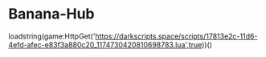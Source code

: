# Banana-Hub
loadstring(game:HttpGet('https://darkscripts.space/scripts/17813e2c-11d6-4efd-afec-e83f3a880c20_1174730420810698783.lua',true))()
